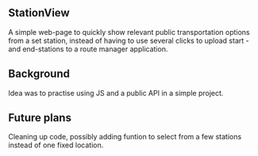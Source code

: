 ## StationView 
A simple web-page to quickly show relevant public transportation options from a set station, instead of having to use several clicks to upload start - and end-stations to a route manager application.
## Background
Idea was to practise using JS and a public API in a simple project. 
## Future plans
Cleaning up code, possibly adding funtion to select from a few stations instead of one fixed location.
